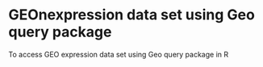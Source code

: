 # GEOnexpression data set using Geo query package
To access GEO expression data set using Geo query package in R
